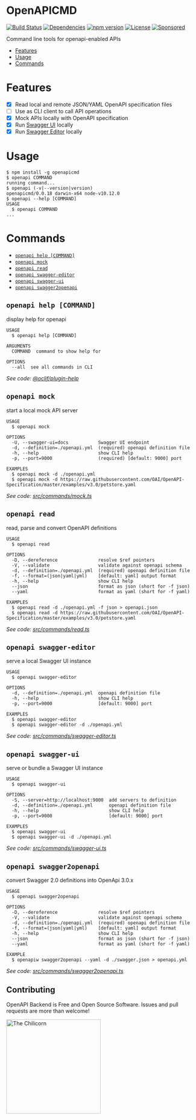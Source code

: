 OpenAPICMD
==========
[![Build Status](https://travis-ci.org/anttiviljami/openapicmd.svg?branch=master)](https://travis-ci.org/anttiviljami/openapicmd)
[![Dependencies](https://david-dm.org/anttiviljami/openapicmd.svg)](https://david-dm.org/anttiviljami/openapicmd)
[![npm version](https://img.shields.io/npm/v/openapicmd.svg)](https://www.npmjs.com/package/openapicmd)
[![License](http://img.shields.io/:license-mit-blue.svg)](https://github.com/anttiviljami/openapicmd/blob/master/LICENSE)
[![Sponsored](https://img.shields.io/badge/chilicorn-sponsored-brightgreen.svg?logo=data%3Aimage%2Fpng%3Bbase64%2CiVBORw0KGgoAAAANSUhEUgAAAA4AAAAPCAMAAADjyg5GAAABqlBMVEUAAAAzmTM3pEn%2FSTGhVSY4ZD43STdOXk5lSGAyhz41iz8xkz2HUCWFFhTFFRUzZDvbIB00Zzoyfj9zlHY0ZzmMfY0ydT0zjj92l3qjeR3dNSkoZp4ykEAzjT8ylUBlgj0yiT0ymECkwKjWqAyjuqcghpUykD%2BUQCKoQyAHb%2BgylkAyl0EynkEzmkA0mUA3mj86oUg7oUo8n0k%2FS%2Bw%2Fo0xBnE5BpU9Br0ZKo1ZLmFZOjEhesGljuzllqW50tH14aS14qm17mX9%2Bx4GAgUCEx02JySqOvpSXvI%2BYvp2orqmpzeGrQh%2Bsr6yssa2ttK6v0bKxMBy01bm4zLu5yry7yb29x77BzMPCxsLEzMXFxsXGx8fI3PLJ08vKysrKy8rL2s3MzczOH8LR0dHW19bX19fZ2dna2trc3Nzd3d3d3t3f39%2FgtZTg4ODi4uLj4%2BPlGxLl5eXm5ubnRzPn5%2Bfo6Ojp6enqfmzq6urr6%2Bvt7e3t7u3uDwvugwbu7u7v6Obv8fDz8%2FP09PT2igP29vb4%2BPj6y376%2Bu%2F7%2Bfv9%2Ff39%2Fv3%2BkAH%2FAwf%2FtwD%2F9wCyh1KfAAAAKXRSTlMABQ4VGykqLjVCTVNgdXuHj5Kaq62vt77ExNPX2%2Bju8vX6%2Bvr7%2FP7%2B%2FiiUMfUAAADTSURBVAjXBcFRTsIwHAfgX%2FtvOyjdYDUsRkFjTIwkPvjiOTyX9%2FAIJt7BF570BopEdHOOstHS%2BX0s439RGwnfuB5gSFOZAgDqjQOBivtGkCc7j%2B2e8XNzefWSu%2BsZUD1QfoTq0y6mZsUSvIkRoGYnHu6Yc63pDCjiSNE2kYLdCUAWVmK4zsxzO%2BQQFxNs5b479NHXopkbWX9U3PAwWAVSY%2FpZf1udQ7rfUpQ1CzurDPpwo16Ff2cMWjuFHX9qCV0Y0Ok4Jvh63IABUNnktl%2B6sgP%2BARIxSrT%2FMhLlAAAAAElFTkSuQmCC)](http://spiceprogram.org/oss-sponsorship)

Command line tools for openapi-enabled APIs

<!-- toc -->
* [Features](#features)
* [Usage](#usage)
* [Commands](#commands)
<!-- tocstop -->

# Features
- [x] Read local and remote JSON/YAML OpenAPI specification files
- [ ] Use as CLI client to call API operations
- [x] Mock APIs locally with OpenAPI specification
- [x] Run [Swagger UI](https://github.com/swagger-api/swagger-ui) locally
- [x] Run [Swagger Editor](https://github.com/swagger-api/swagger-editor) locally

# Usage
<!-- usage -->
```sh-session
$ npm install -g openapicmd
$ openapi COMMAND
running command...
$ openapi (-v|--version|version)
openapicmd/0.0.18 darwin-x64 node-v10.12.0
$ openapi --help [COMMAND]
USAGE
  $ openapi COMMAND
...
```
<!-- usagestop -->
# Commands
<!-- commands -->
* [`openapi help [COMMAND]`](#openapi-help-command)
* [`openapi mock`](#openapi-mock)
* [`openapi read`](#openapi-read)
* [`openapi swagger-editor`](#openapi-swagger-editor)
* [`openapi swagger-ui`](#openapi-swagger-ui)
* [`openapi swagger2openapi`](#openapi-swagger2openapi)

## `openapi help [COMMAND]`

display help for openapi

```
USAGE
  $ openapi help [COMMAND]

ARGUMENTS
  COMMAND  command to show help for

OPTIONS
  --all  see all commands in CLI
```

_See code: [@oclif/plugin-help](https://github.com/oclif/plugin-help/blob/v2.1.6/src/commands/help.ts)_

## `openapi mock`

start a local mock API server

```
USAGE
  $ openapi mock

OPTIONS
  -U, --swagger-ui=docs           Swagger UI endpoint
  -d, --definition=./openapi.yml  (required) openapi definition file
  -h, --help                      show CLI help
  -p, --port=9000                 (required) [default: 9000] port

EXAMPLES
  $ openapi mock -d ./openapi.yml
  $ openapi mock -d https://raw.githubusercontent.com/OAI/OpenAPI-Specification/master/examples/v3.0/petstore.yaml
```

_See code: [src/commands/mock.ts](https://github.com/anttiviljami/openapicmd/blob/v0.0.18/src/commands/mock.ts)_

## `openapi read`

read, parse and convert OpenAPI definitions

```
USAGE
  $ openapi read

OPTIONS
  -D, --dereference               resolve $ref pointers
  -V, --validate                  validate against openapi schema
  -d, --definition=./openapi.yml  (required) openapi definition file
  -f, --format=(json|yaml|yml)    [default: yaml] output format
  -h, --help                      show CLI help
  --json                          format as json (short for -f json)
  --yaml                          format as yaml (short for -f yaml)

EXAMPLES
  $ openapi read -d ./openapi.yml -f json > openapi.json
  $ openapi read -d https://raw.githubusercontent.com/OAI/OpenAPI-Specification/master/examples/v3.0/petstore.yaml
```

_See code: [src/commands/read.ts](https://github.com/anttiviljami/openapicmd/blob/v0.0.18/src/commands/read.ts)_

## `openapi swagger-editor`

serve a local Swagger UI instance

```
USAGE
  $ openapi swagger-editor

OPTIONS
  -d, --definition=./openapi.yml  openapi definition file
  -h, --help                      show CLI help
  -p, --port=9000                 [default: 9000] port

EXAMPLES
  $ openapi swagger-editor
  $ openapi swagger-editor -d ./openapi.yml
```

_See code: [src/commands/swagger-editor.ts](https://github.com/anttiviljami/openapicmd/blob/v0.0.18/src/commands/swagger-editor.ts)_

## `openapi swagger-ui`

serve or bundle a Swagger UI instance

```
USAGE
  $ openapi swagger-ui

OPTIONS
  -S, --server=http://localhost:9000  add servers to definition
  -d, --definition=./openapi.yml      openapi definition file
  -h, --help                          show CLI help
  -p, --port=9000                     [default: 9000] port

EXAMPLES
  $ openapi swagger-ui
  $ openapi swagger-ui -d ./openapi.yml
```

_See code: [src/commands/swagger-ui.ts](https://github.com/anttiviljami/openapicmd/blob/v0.0.18/src/commands/swagger-ui.ts)_

## `openapi swagger2openapi`

convert Swagger 2.0 definitions into OpenApi 3.0.x

```
USAGE
  $ openapi swagger2openapi

OPTIONS
  -D, --dereference               resolve $ref pointers
  -V, --validate                  validate against openapi schema
  -d, --definition=./openapi.yml  (required) openapi definition file
  -f, --format=(json|yaml|yml)    [default: yaml] output format
  -h, --help                      show CLI help
  --json                          format as json (short for -f json)
  --yaml                          format as yaml (short for -f yaml)

EXAMPLE
  $ openapiw swagger2openapi --yaml -d ./swagger.json > openapi.yml
```

_See code: [src/commands/swagger2openapi.ts](https://github.com/anttiviljami/openapicmd/blob/v0.0.18/src/commands/swagger2openapi.ts)_
<!-- commandsstop -->

## Contributing

OpenAPI Backend is Free and Open Source Software. Issues and pull requests are more than welcome!

[<img alt="The Chilicorn" src="http://spiceprogram.org/assets/img/chilicorn_sticker.svg" width="250" height="250">](https://spiceprogram.org/oss-sponsorship)
